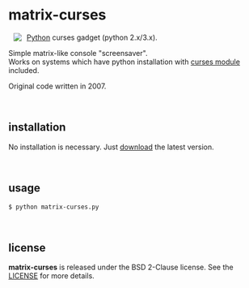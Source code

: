 # matrix-curses

<a href="https://github.com/drmats/matrix-curses/">
    <img
        src="https://raw.githubusercontent.com/drmats/matrix-curses/master/icon.png"
        align="left"
        hspace="10"
    >
</a>

[Python](http://python.org/) curses gadget (python 2.x/3.x).

Simple matrix-like console "screensaver".<br />
Works on systems which have python installation with
[curses module](http://docs.python.org/3.3/library/curses.html) included.

Original code written in 2007.

<br />




## installation

No installation is necessary. Just
[download](https://raw2.github.com/drmats/matrix-curses/master/matrix-curses.py)
the latest version.

<br />




## usage

```bash
$ python matrix-curses.py
```

<br />




## license

**matrix-curses** is released under the BSD 2-Clause license. See the
[LICENSE](https://raw.githubusercontent.com/drmats/matrix-curses/master/LICENSE)
for more details.
